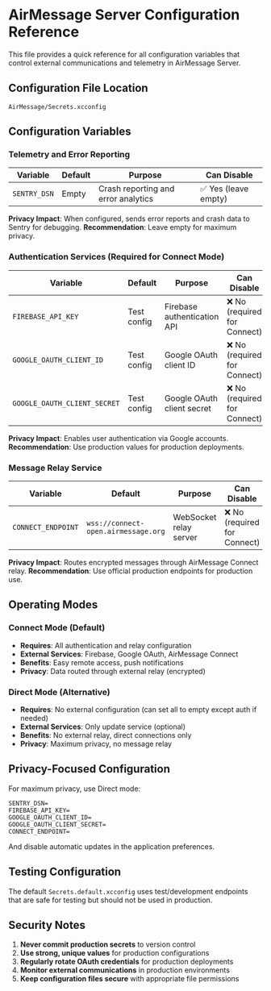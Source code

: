 # AirMessage Server Configuration Reference

This file provides a quick reference for all configuration variables that control external communications and telemetry in AirMessage Server.

## Configuration File Location
`AirMessage/Secrets.xcconfig`

## Configuration Variables

### Telemetry and Error Reporting

| Variable | Default | Purpose | Can Disable |
|----------|---------|---------|-------------|
| `SENTRY_DSN` | Empty | Crash reporting and error analytics | ✅ Yes (leave empty) |

**Privacy Impact**: When configured, sends error reports and crash data to Sentry for debugging.
**Recommendation**: Leave empty for maximum privacy.

### Authentication Services (Required for Connect Mode)

| Variable | Default | Purpose | Can Disable |
|----------|---------|---------|-------------|
| `FIREBASE_API_KEY` | Test config | Firebase authentication API | ❌ No (required for Connect) |
| `GOOGLE_OAUTH_CLIENT_ID` | Test config | Google OAuth client ID | ❌ No (required for Connect) |
| `GOOGLE_OAUTH_CLIENT_SECRET` | Test config | Google OAuth client secret | ❌ No (required for Connect) |

**Privacy Impact**: Enables user authentication via Google accounts.
**Recommendation**: Use production values for production deployments.

### Message Relay Service

| Variable | Default | Purpose | Can Disable |
|----------|---------|---------|-------------|
| `CONNECT_ENDPOINT` | `wss://connect-open.airmessage.org` | WebSocket relay server | ❌ No (required for Connect) |

**Privacy Impact**: Routes encrypted messages through AirMessage Connect relay.
**Recommendation**: Use official production endpoints for production use.

## Operating Modes

### Connect Mode (Default)
- **Requires**: All authentication and relay configuration
- **External Services**: Firebase, Google OAuth, AirMessage Connect
- **Benefits**: Easy remote access, push notifications
- **Privacy**: Data routed through external relay (encrypted)

### Direct Mode (Alternative)
- **Requires**: No external configuration (can set all to empty except auth if needed)
- **External Services**: Only update service (optional)
- **Benefits**: No external relay, direct connections only
- **Privacy**: Maximum privacy, no message relay

## Privacy-Focused Configuration

For maximum privacy, use Direct mode:

```
SENTRY_DSN=
FIREBASE_API_KEY=
GOOGLE_OAUTH_CLIENT_ID=
GOOGLE_OAUTH_CLIENT_SECRET=
CONNECT_ENDPOINT=
```

And disable automatic updates in the application preferences.

## Testing Configuration

The default `Secrets.default.xcconfig` uses test/development endpoints that are safe for testing but should not be used in production.

## Security Notes

1. **Never commit production secrets** to version control
2. **Use strong, unique values** for production configurations
3. **Regularly rotate OAuth credentials** for production deployments
4. **Monitor external communications** in production environments
5. **Keep configuration files secure** with appropriate file permissions